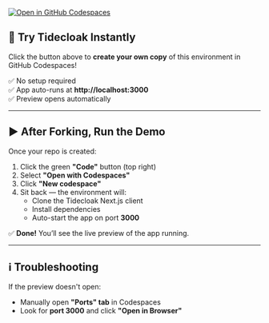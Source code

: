 [![Open in GitHub Codespaces](https://github.com/codespaces/badge.svg)](https://github.com/tide-foundation/tidespaces/generate)

## 🚀 Try Tidecloak Instantly

Click the button above to **create your own copy** of this environment in GitHub Codespaces!

✅ No setup required  
✅ App auto-runs at **http://localhost:3000**  
✅ Preview opens automatically

---

## ▶️ **After Forking, Run the Demo**
Once your repo is created:
1. Click the green **"Code"** button (top right)
2. Select **"Open with Codespaces"**
3. Click **"New codespace"**
4. Sit back — the environment will:
   - Clone the Tidecloak Next.js client
   - Install dependencies
   - Auto-start the app on port **3000**

✅ **Done!** You’ll see the live preview of the app running.

---

## ℹ️ **Troubleshooting**
If the preview doesn't open:
- Manually open **"Ports" tab** in Codespaces
- Look for **port 3000** and click **"Open in Browser"**
